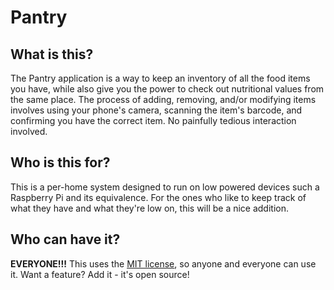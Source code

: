 # Pantry

## What is this?
The Pantry application is a way to keep an inventory of all the food items you have, while also give you the power to check out nutritional values from the same place. The process of adding, removing, and/or modifying items involves using your phone's camera, scanning the item's barcode, and confirming you have the correct item. No painfully tedious interaction involved.

## Who is this for?
This is a per-home system designed to run on low powered devices such a Raspberry Pi and its equivalence. For the ones who like to keep track of what they have and what they're low on, this will be a nice addition.

## Who can have it?
**EVERYONE!!!** This uses the [MIT license](./LICENSE), so anyone and everyone can use it. Want a feature? Add it - it's open source!
 